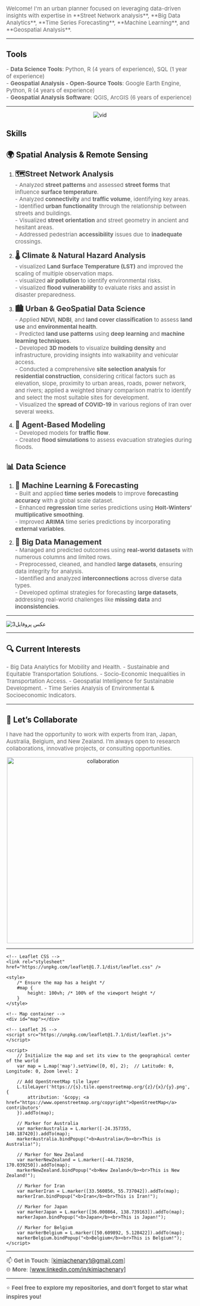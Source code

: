 
<span style="font-size: 15px; color: #666666;">
    Welcome! I'm an urban planner focused on leveraging data-driven insights with expertise in **Street Network analysis**, **Big Data Analytics**, **Time Series Forecasting**, **Machine Learning**, and **Geospatial Analysis**.
</span>


---

## **Tools**
<span style="font-size: 15px; color: #666666;">- **Data Science Tools**: Python, R (4 years of experience), SQL (1 year of experience)  
<span style="font-size: 15px; color: #666666;">- **Geospatial Analysis - Open-Source Tools**: Google Earth Engine, Python, R (4 years of experience)  
<span style="font-size: 15px; color: #666666;">- **Geospatial Analysis Software**: QGIS, ArcGIS (6 years of experience)

---
<div style="text-align: center;">
    <img src="https://github.com/user-attachments/assets/60ab2699-28fe-4929-8964-6b86264e35c3" alt="vid">
</div>



## **Skills**
## **🌍 Spatial Analysis & Remote Sensing**
1. <span style="font-size: 20px; color: #333333;">**🗺️Street Network Analysis**  
<span style="font-size: 15px; color: #666666;">- Analyzed **street patterns** and assessed **street forms** that influence **surface temperature**.</span>  
<span style="font-size: 15px; color: #666666;">- Analyzed **connectivity** and **traffic volume**, identifying key areas.</span>  
<span style="font-size: 15px; color: #666666;">- Identified **urban functionality** through the relationship between streets and buildings.</span>  
<span style="font-size: 15px; color: #666666;">- Visualized **street orientation** and street geometry in ancient and hesitant areas.</span>  
<span style="font-size: 15px; color: #666666;">- Addressed pedestrian **accessibility** issues due to **inadequate** crossings.</span>

   
3. <span style="font-size: 20px; color: #333333;">**🌡️ Climate & Natural Hazard Analysis**  
   <span style="font-size: 15px; color: #666666;">- visualized **Land Surface Temperature (LST)** and improved the scaling of multiple observation maps.  
   <span style="font-size: 15px; color: #666666;">- visualized **air pollution** to identify environmental risks.  
   <span style="font-size: 15px; color: #666666;">- visualized **flood vulnerability** to evaluate risks and assist in disaster preparedness.

4. <span style="font-size: 20px; color: #333333;">**🏙️ Urban & GeoSpatial Data Science**  
<span style="font-size: 15px; color: #666666;">- Applied **NDVI**, **NDBI**, and **land cover classification** to assess **land use** and **environmental health**.</span>  
<span style="font-size: 15px; color: #666666;">- Predicted **land use patterns** using **deep learning** and **machine learning techniques**.</span>  
<span style="font-size: 15px; color: #666666;">- Developed **3D models** to visualize **building density** and infrastructure, providing insights into walkability and vehicular access.</span>  
<span style="font-size: 15px; color: #666666;">- Conducted a comprehensive **site selection analysis** for **residential construction**, considering critical factors such as elevation, slope, proximity to urban areas, roads, power network, and rivers; applied a weighted binary comparison matrix to identify and select the most suitable sites for development.</span>  
<span style="font-size: 15px; color: #666666;">- Visualized the **spread of COVID-19** in various regions of Iran over several weeks.</span>


5. <span style="font-size: 20px; color: #333333;">**🚗 Agent-Based Modeling**  
   <span style="font-size: 15px; color: #666666;">- Developed models for **traffic flow**.  
   <span style="font-size: 15px; color: #666666;">- Created **flood simulations** to assess evacuation strategies during floods.

## **📊 Data Science**

1. <span style="font-size: 20px; color: #333333;">**🤖 Machine Learning & Forecasting**  
   <span style="font-size: 15px; color: #666666;">- Built and applied **time series models** to improve **forecasting accuracy** with a global scale dataset.  
   <span style="font-size: 15px; color: #666666;">- Enhanced **regression** time series predictions using **Holt-Winters’ multiplicative smoothing**.  
   <span style="font-size: 15px; color: #666666;">- Improved **ARIMA** time series predictions by incorporating **external variables**.

2. <span style="font-size: 20px; color: #333333;">**💾 Big Data Management**  
   <span style="font-size: 15px; color: #666666;">- Managed and predicted outcomes using **real-world datasets** with numerous columns and limited rows.  
   <span style="font-size: 15px; color: #666666;">- Preprocessed, cleaned, and handled **large datasets**, ensuring data integrity for analysis.  
   <span style="font-size: 15px; color: #666666;">- Identified and analyzed **interconnections** across diverse data types.  
   <span style="font-size: 15px; color: #666666;">- Developed optimal strategies for forecasting **large datasets**, addressing real-world challenges like **missing data** and **inconsistencies**.

---

![عکس پروفایل3](https://github.com/user-attachments/assets/d0168479-ea7a-4381-a413-eb808a79e87e)

---

## 🔍 Current Interests

<span style="font-size: 15px; color: #666666;">- Big Data Analytics for Mobility and Health.
<span style="font-size: 15px; color: #666666;">- Sustainable and Equitable Transportation Solutions.
<span style="font-size: 15px; color: #666666;">- Socio-Economic Inequalities in Transportation Access.
<span style="font-size: 15px; color: #666666;">- Geospatial Intelligence for Sustainable Development.
<span style="font-size: 15px; color: #666666;">- Time Series Analysis of Environmental & Socioeconomic Indicators.


---

## 🤝 Let’s Collaborate

<span style="font-size: 15px; color: #666666;">I have had the opportunity to work with experts from Iran, Japan, Australia, Belgium, and New Zealand. I’m always open to research collaborations, innovative projects, or consulting opportunities. 

<div style="text-align: center;">
  <img src="https://github.com/user-attachments/assets/6e6440a0-72a6-4285-a5fb-139f925c2376" alt="collaboration" width="500"/>
</div>


---
<!DOCTYPE html>
<html lang="en">
<head>
    <meta charset="UTF-8">
    <meta name="viewport" content="width=device-width, initial-scale=1.0">
    <title>Interactive World Map</title>

    <!-- Leaflet CSS -->
    <link rel="stylesheet" href="https://unpkg.com/leaflet@1.7.1/dist/leaflet.css" />

    <style>
        /* Ensure the map has a height */
        #map {
            height: 100vh; /* 100% of the viewport height */
        }
    </style>
</head>
<body>

    <!-- Map container -->
    <div id="map"></div>

    <!-- Leaflet JS -->
    <script src="https://unpkg.com/leaflet@1.7.1/dist/leaflet.js"></script>

    <script>
        // Initialize the map and set its view to the geographical center of the world
        var map = L.map('map').setView([0, 0], 2);  // Latitude: 0, Longitude: 0, Zoom level: 2

        // Add OpenStreetMap tile layer
        L.tileLayer('https://{s}.tile.openstreetmap.org/{z}/{x}/{y}.png', {
            attribution: '&copy; <a href="https://www.openstreetmap.org/copyright">OpenStreetMap</a> contributors'
        }).addTo(map);

        // Marker for Australia
        var markerAustralia = L.marker([-24.357355, 140.187420]).addTo(map); 
        markerAustralia.bindPopup("<b>Australia</b><br>This is Australia!");

        // Marker for New Zealand
        var markerNewZealand = L.marker([-44.719250, 170.039250]).addTo(map); 
        markerNewZealand.bindPopup("<b>New Zealand</b><br>This is New Zealand!");

        // Marker for Iran
        var markerIran = L.marker([33.560856, 55.737042]).addTo(map); 
        markerIran.bindPopup("<b>Iran</b><br>This is Iran!");

        // Marker for Japan
        var markerJapan = L.marker([36.000864, 138.739163]).addTo(map); 
        markerJapan.bindPopup("<b>Japan</b><br>This is Japan!");

        // Marker for Belgium
        var markerBelgium = L.marker([50.609892, 5.128422]).addTo(map); 
        markerBelgium.bindPopup("<b>Belgium</b><br>This is Belgium!");
    </script>

</body>
</html>




---
<span style="font-size: 15px; color: #666666;">📫 **Get in Touch**: [kimiachenary1@gmail.com]  
<span style="font-size: 15px; color: #666666;">🌐 **More**: [www.linkedin.com/in/kimiachenary]

---

<span style="font-size: 15px; color: #666666;">⭐ **Feel free to explore my repositories, and don’t forget to star what inspires you!**


